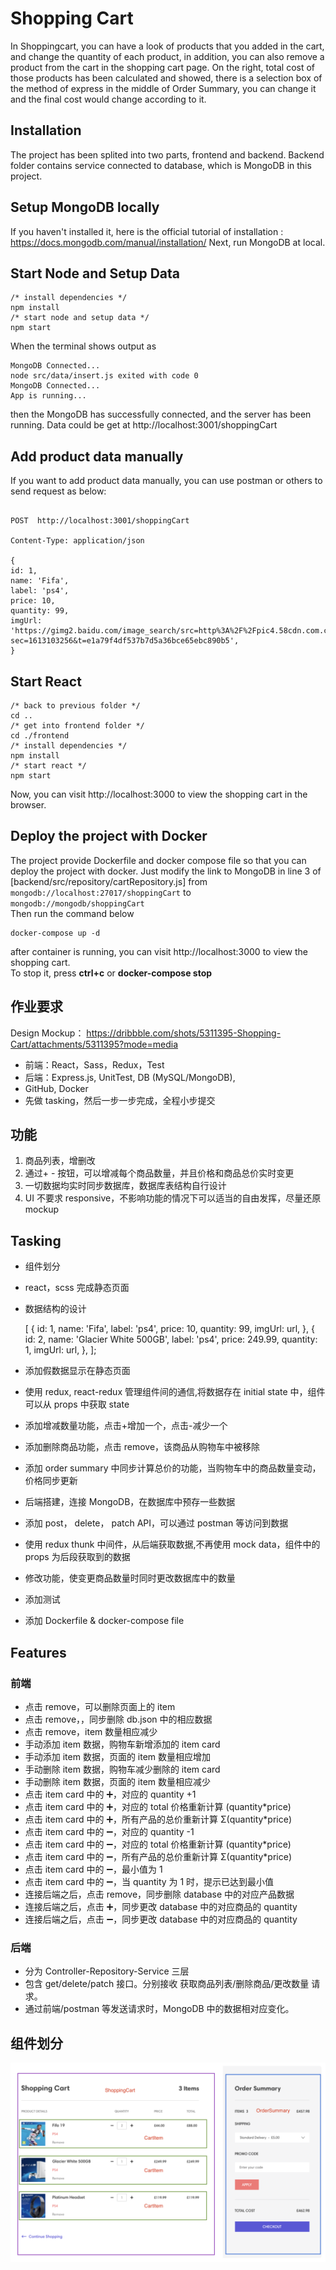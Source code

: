 # Shopping Cart

In Shoppingcart, you can have a look of products that you added in the cart, and change the quantity of each product, in addition, you can also remove a product from the cart in the shopping cart page. On the right, total cost of those products has been calculated and showed, there is a selection box of the method of express in the middle of Order Summary, you can change it and the final cost would change according to it.

## Installation

The project has been splited into two parts, frontend and backend.
Backend folder contains service connected to database, which is MongoDB in this project.

## Setup MongoDB locally

If you haven't installed it, here is the official tutorial of installation : https://docs.mongodb.com/manual/installation/
Next, run MongoDB at local.

## Start Node and Setup Data

    /* install dependencies */
    npm install
    /* start node and setup data */
    npm start

When the terminal shows output as

    MongoDB Connected...
    node src/data/insert.js exited with code 0
    MongoDB Connected...
    App is running...

then the MongoDB has successfully connected, and the server has been running. Data could be get at http://localhost:3001/shoppingCart

## Add product data manually

If you want to add product data manually, you can use postman or others to send request as below:

```

POST  http://localhost:3001/shoppingCart

Content-Type: application/json

{
id: 1,
name: 'Fifa',
label: 'ps4',
price: 10,
quantity: 99,
imgUrl:
'https://gimg2.baidu.com/image_search/src=http%3A%2F%2Fpic4.58cdn.com.cn%2Fzhuanzh%2Fn_v2dc4e3471cf4c4b7484b4fd3c84ad488d.jpg%3Fw%3D750%26h%3D0&refer=http%3A%2F%2Fpic4.58cdn.com.cn&app=2002&size=f9999,10000&q=a80&n=0&g=0n&fmt=jpeg?sec=1613103256&t=e1a79f4df537b7d5a36bce65ebc890b5',
}
```

## Start React

    /* back to previous folder */
    cd ..
    /* get into frontend folder */
    cd ./frontend
    /* install dependencies */
    npm install
    /* start react */
    npm start

Now, you can visit http://localhost:3000 to view the shopping cart in the browser.

## Deploy the project with Docker

The project provide Dockerfile and docker compose file so that you can deploy the project with docker. Just modify the link to MongoDB in line 3 of [backend/src/repository/cartRepository.js] from
`mongodb://localhost:27017/shoppingCart`
to `mongodb://mongodb/shoppingCart`  
 Then run the command below

    docker-compose up -d

after container is running, you can visit
http://localhost:3000 to view the shopping cart.  
To stop it, press **ctrl+c** or **docker-compose stop**

## 作业要求

Design Mockup： https://dribbble.com/shots/5311395-Shopping-Cart/attachments/5311395?mode=media

- 前端：React，Sass，Redux，Test
- 后端：Express.js, UnitTest, DB (MySQL/MongoDB),
- GitHub, Docker
- 先做 tasking，然后一步一步完成，全程小步提交

## 功能

1. 商品列表，增删改
2. 通过+ - 按钮，可以增减每个商品数量，并且价格和商品总价实时变更
3. 一切数据均实时同步数据库，数据库表结构自行设计
4. UI 不要求 responsive，不影响功能的情况下可以适当的自由发挥，尽量还原 mockup

## Tasking

- 组件划分
- react，scss 完成静态页面
- 数据结构的设计

  [
  {
  id: 1,
  name: 'Fifa',
  label: 'ps4',
  price: 10,
  quantity: 99,
  imgUrl:
  url,
  },
  {
  id: 2,
  name: 'Glacier White 500GB',
  label: 'ps4',
  price: 249.99,
  quantity: 1,
  imgUrl:
  url,
  },
  ];

- 添加假数据显示在静态页面
- 使用 redux, react-redux 管理组件间的通信,将数据存在 initial state 中，组件可以从 props 中获取 state
- 添加增减数量功能，点击+增加一个，点击-减少一个
- 添加删除商品功能，点击 remove，该商品从购物车中被移除
- 添加 order summary 中同步计算总价的功能，当购物车中的商品数量变动，价格同步更新
- 后端搭建，连接 MongoDB，在数据库中预存一些数据
- 添加 post， delete， patch API，可以通过 postman 等访问到数据
- 使用 redux thunk 中间件，从后端获取数据,不再使用 mock data，组件中的 props 为后段获取到的数据
- 修改功能，使变更商品数量时同时更改数据库中的数量
- 添加测试
- 添加 Dockerfile & docker-compose file

## Features

### 前端

- 点击 remove，可以删除页面上的 item
- 点击 remove，，同步删除 db.json 中的相应数据
- 点击 remove，item 数量相应减少
- 手动添加 item 数据，购物车新增添加的 item card
- 手动添加 item 数据，页面的 item 数量相应增加
- 手动删除 item 数据，购物车减少删除的 item card
- 手动删除 item 数据，页面的 item 数量相应减少
- 点击 item card 中的 ➕，对应的 quantity +1
- 点击 item card 中的 ➕，对应的 total 价格重新计算 (quantity\*price)
- 点击 item card 中的 ➕，所有产品的总价重新计算 Σ(quantity\*price)
- 点击 item card 中的 ➖，对应的 quantity -1
- 点击 item card 中的 ➖，对应的 total 价格重新计算 (quantity\*price)
- 点击 item card 中的 ➖，所有产品的总价重新计算 Σ(quantity\*price)
- 点击 item card 中的 ➖，最小值为 1
- 点击 item card 中的 ➖，当 quantity 为 1 时，提示已达到最小值
- 连接后端之后，点击 remove，同步删除 database 中的对应产品数据
- 连接后端之后，点击 ➕，同步更改 database 中的对应商品的 quantity
- 连接后端之后，点击 ➖，同步更改 database 中的对应商品的 quantity

### 后端

- 分为 Controller-Repository-Service 三层
- 包含 get/delete/patch 接口。分别接收 获取商品列表/删除商品/更改数量 请求。
- 通过前端/postman 等发送请求时，MongoDB 中的数据相对应变化。

## 组件划分

![image](https://github.com/Mia-Yang/Shopping-cart/blob/master/src/asset/Screen%20Shot%202021-01-17%20at%208.34.54%20PM.png)
